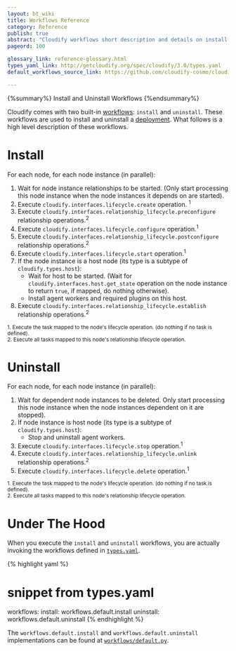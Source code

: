 ```yaml
---
layout: bt_wiki
title: Workflows Reference
category: Reference
publish: true
abstract: "Cloudify workflows short description and details on install and uninstall default workflows"
pageord: 100

glossary_link: reference-glossary.html
types_yaml_link: http://getcloudify.org/spec/cloudify/3.0/types.yaml
default_workflows_source_link: https://github.com/cloudify-cosmo/cloudify-manager/blob/3.0/workflows/workflows/default.py

---
```


{%summary%} Install and Uninstall Workflows {%endsummary%}

Cloudify comes with two built-in [workflows]({{page.glossary_link}}#workflow): `install` and `uninstall`. These workflows are used to install and uninstall a [deployment]({{page.glossary_link}}#deployment). What follows is a high level description of these workflows.

# Install

For each node, for each node instance (in parallel):

1. Wait for node instance relationships to be started. (Only start processing this node instance when the node instances it depends on are started).
2. Execute `cloudify.interfaces.lifecycle.create` operation. <sup>1</sup>
3. Execute `cloudify.interfaces.relationship_lifecycle.preconfigure` relationship operations.<sup>2</sup>
4. Execute `cloudify.interfaces.lifecycle.configure` operation.<sup>1</sup>
5. Execute `cloudify.interfaces.relationship_lifecycle.postconfigure` relationship operations.<sup>2</sup>
6. Execute `cloudify.interfaces.lifecycle.start` operation.<sup>1</sup>
7. If the node instance is a host node (its type is a subtype of `cloudify.types.host`):
    * Wait for host to be started. (Wait for `cloudify.interfaces.host.get_state` operation on the node instance to return `true`, if mapped, do nothing otherwise).
    * Install agent workers and required plugins on this host.
8. Execute `cloudify.interfaces.relationship_lifecycle.establish` relationship operations.<sup>2</sup>

<sub>
1. Execute the task mapped to the node's lifecycle operation. (do nothing if no task is defined).<br>
2. Execute all tasks mapped to this node's relationship lifecycle operation.
</sub>

# Uninstall

For each node, for each node instance (in parallel):

1. Wait for dependent node instances to be deleted. Only start processing this node instance when the node instances dependent on it are stopped).
2. If node instance is host node (its type is a subtype of `cloudify.types.host`):
    * Stop and uninstall agent workers.
3. Execute `cloudify.interfaces.lifecycle.stop` operation.<sup>1</sup>
4. Execute `cloudify.interfaces.relationship_lifecycle.unlink` relationship operations.<sup>2</sup>
5. Execute `cloudify.interfaces.lifecycle.delete` operation.<sup>1</sup>

<sub>
1. Execute the task mapped to the node's lifecycle operation. (do nothing if no task is defined).<br>
2. Execute all tasks mapped to this node's relationship lifecycle operation.
</sub>

# Under The Hood

When you execute the `install` and `uninstall` workflows, you are actually invoking the workflows defined in [`types.yaml`]({{page.types_yaml_link}}).

{% highlight yaml %}
# snippet from types.yaml
workflows:
    install: workflows.default.install
    uninstall: workflows.default.uninstall
{% endhighlight %}

The `workflows.default.install` and `workflows.default.uninstall` implementations can be found at [`workflows/default.py`]({{page.default_workflows_source_link}}).
